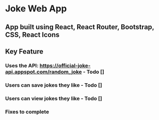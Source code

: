 # Joke Web App

## App built using React, React Router, Bootstrap, CSS, React Icons

## Key Feature

### Uses the API: https://official-joke-api.appspot.com/random_joke  - Todo []
### Users can save jokes they like - Todo []
### Users can view jokes they like - Todo []


### Fixes to complete


